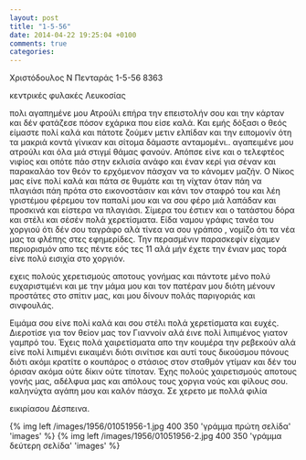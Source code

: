 ```yaml
---
layout: post
title: "1-5-56"
date: 2014-04-22 19:25:04 +0100
comments: true
categories:
---
```


Χριστόδουλος Ν Πενταράς 1-5-56   8363

κεντρικές φυλακές Λευκοσίας

πολι αγαπημένε μου Ατρούλι επήρα την επειστολήν σου και την κάρταν και δέν φατάζεσε πόσον εχάρικα που είσε καλά. Και εμής δόξασι ο θεός είμαστε πολί καλά και πάτοτε ζούμεν μετιν ελπίδαν και την ειπομονίν ότη τα μακριά κοντά γίνικαν και σίτομα δάμαστε ανταμομένι.. αγαπειμένε μου ατρούλι και όλα μιά στιγμί θάμας φανούν. Απόπσε είνε και ο τελεφτέος νιφίος και οπότε πάο στην εκλισία ανάφο και έναν κερί για σέναν και παρακαλάο τον θεόν το ερχόμενον πάσχαν να το κάνομεν μαζήν. Ο Νίκος μας είνε πολί καλά και πάτα σε θυμάτε και τη νίχταν όταν πάη να πλαγιάσι πάη πρότα στο εικονοστάσιν και κάνι τον σταφρό του και λέη γριστέμου φέρεμου τον παπαλί μου και να σου φέρο μιά λαπάδαν και προσκινά και είστερα να πλαγιάσι. Σίμερα του έστιεν και ο τατάστου δόρα και στέλι και σέσέν πολά χερετίσματα. Είδα ναμου γράφις τανέα του χοργιού ότι δέν σου ταγράφο αλά τίνεα να σου γράπσο , νομίζο ότι τα νέα μας τα φλέπης στες εφημερίδες. Την περασμένιν παρασκεφίν είχαμεν περιορισμόν απο τες πέντε εός τες 11 αλά μήν έχετε την ένιαν μας τορά είνε πολύ εισιχία στο χοργιόν.

εχεις πολούς χερετισμούς αποτους γονήμας και πάντοτε μένο πολύ ευχαριστιμένι και με την μάμα μου και τον πατέραν μου διότη μένουν προστάτες στο σπίτιν μας, και μου δίνουν πολάς παριγοριάς και σινφουλάς.

Ειμάμα σου είνε πολί καλά και σου στέλι πολά χερετίσματα και ευχές. Διεροτίσε για τον θείον μας τον Γιαννοίν αλά έινε πολί λιπιμένος γιατον γαμπρό του. Έχεις πολά χαιρετίσματα απο την κουμέρα την ρεβεκούν αλά είνε πολί λιπιμένι εικαιμένι διότι σινίτισε και αυτί τους δικούσμου πόνους διότι ακόμι κρατίτε ο κουπάρος ο στάσιος στον σταθμόν γτίμαν και δέν του όρισαν ακόμα ούτε δίκιν ούτε τίποταν. Έχης πολούς χαιρετισμούς αποτους γονής μας, αδέλφυα μας και απόλους τους χοργια νούς και φίλους σου. καληνύχτα αγάπη μου και καλόν πάσχα. Σε χερετο με πολλά φιλία

εικιρίασου Δέσπεινα.

{% img left /images/1956/01051956-1.jpg 400 350 'γράμμα πρώτη σελίδα' 'images' %}
{% img left /images/1956/01051956-2.jpg 400 350 'γράμμα δεύτερη σελίδα' 'images' %}
